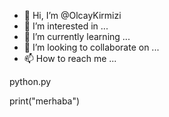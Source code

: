 - 👋 Hi, I’m @OlcayKirmizi
- 👀 I’m interested in ...
- 🌱 I’m currently learning ...
- 💞️ I’m looking to collaborate on ...
- 📫 How to reach me ...

<!---
OlcayKirmizi/OlcayKirmizi is a ✨ special ✨ repository because its `README.md` (this file) appears on your GitHub profile.
You can click the Preview link to take a look at your changes.
--->python.py


print("merhaba")
